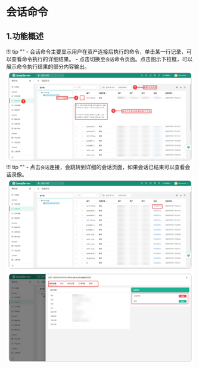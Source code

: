 # 会话命令
## 1.功能概述
!!! tip "" 
    - 会话命令主要显示用户在资产连接后执行的命令，单击某一行记录，可以查看命令执行的详细结果。
    - 点击切换至``会话``命令页面。点击图示下拉框，可以展示命令执行结果的部分内容输出。
![session_command_02](../../../../img/v4_session_command_02.png)
!!! tip "" 
    - 点击``会话``连接，会跳转到详细的会话页面，如果会话已结束可以查看会话录像。
![session_command_03](../../../../img/v4_session_command_03.png)
![session_command_04](../../../../img/v4_session_command_04.png)
